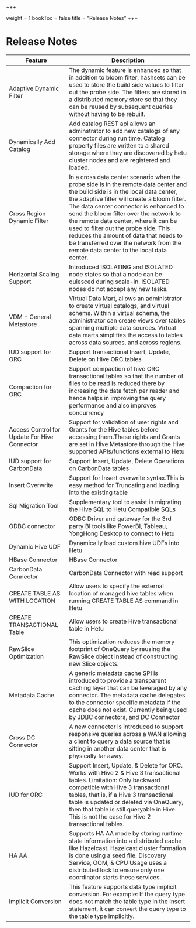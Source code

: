 +++

weight = 1
bookToc = false
title = "Release Notes"
+++

# Release Notes

| Feature                                      | Description                                                  |
| -------------------------------------------- | ------------------------------------------------------------ |
| Adaptive Dynamic Filter                      | The dynamic feature is enhanced so that in addition to bloom filter, hashsets can be used to store the build side values to filter out the probe side. The filters are stored in a distributed memory store so that they can be reused by subsequent queries without having to be rebuilt. |
| Dynamically Add Catalog                      | Add catalog REST api allows an adminstrator to add new catalogs of any connector during run time. Catalog property files are written to a shared storage where they are discovered by hetu cluster nodes and are registered and loaded. |
| Cross Region Dynamic Filter                  | In a cross data center scenario when the probe side is in the remote data center and the build side is in the local data center, the adaptive filter will create a bloom filter. The data center connector is enhanced to send the bloom filter over the network to the remote data center, where it can be used to filter out the probe side. This reduces the amount of data that needs to be transferred over the network from the remote data center to the local data center. |
| Horizontal Scaling Support                   | Introduced ISOLATING and ISOLATED node states so that a node can be quiesced during scale-in. ISOLATED nodes do not accept any new tasks. |
| VDM + General Metastore                      | Virtual Data Mart, allows an administrator to create virtual catalogs, and virtual schems. Within a virtual schema, the administrator can create views over tables spanning multiple data sources. Virtual data marts simplifies the access to tables across data sources, and across regions. |
| IUD support for ORC                          | Support transactional Insert, Update, Delete on Hive ORC tables |
| Compaction for ORC                           | Support compaction of hive ORC transactional tables so that the number of files to be read is reduced there by increasing the data fetch per reader and hence helps in improving the query performance and also improves concurrency |
| Access Control for Update For Hive Connector | Support for validation of user rights and Grants for the Hive tables before accessing them.These rights and Grants are set in Hive Metastore through the Hive supported APIs/functions external to Hetu |
| IUD support for CarbonData                   | Support Insert, Update, Delete Operations on CarbonData tables |
| Insert Overwrite                             | Support for Insert overwrite syntax.This is easy method for Truncating and loading into the existing table |
| Sql Migration Tool                           | Supplementary tool to assist in migrating the Hive SQL to Hetu Compatible SQLs |
| ODBC connector                               | ODBC Driver and gateway for the 3rd party BI tools like PowerBI, Tableau, YongHong Desktop  to connect to Hetu |
| Dynamic Hive UDF                             | Dynamically load custom hive UDFs into Hetu                  |
| HBase Connector                              | HBase Connector                                              |
| CarbonData Connector                         | CarbonData Connector with read support                       |
| CREATE TABLE AS WITH LOCATION                | Allow users to specify the external location of managed hive tables when running CREATE TABLE AS command in Hetu |
| CREATE TRANSACTIONAL Table                   | Allow users to create Hive transactional table in Hetu       |
| RawSlice Optimization                        | This optimization reduces the memory footprint of OneQuery by reusing the RawSlice object instead of constructing new Slice objects. |
| Metadata Cache                               | A generic metadata cache SPI is introduced to provide a transparent caching layer that can be leveraged by any connector. The metadata cache delegates to the connector specific metadata if the cache does not exist. Currently being used by JDBC connectors, and DC Connector |
| Cross DC Connector                           | A new connector is introduced to support responsive queries across a WAN allowing a client to query a data source that is sitting in another data center that is physically far away. |
| IUD for ORC                                  | Support Insert, Update, & Delete for ORC. Works with Hive 2 & Hive 3 transactional tables. Limitation: Only backward compatible with Hive 3 transactional tables, that is, if a Hive 3 transactional table is updated or deleted via OneQuery, then that table is still queryable in Hive. This is not the case for Hive 2 transactional tables. |
| HA AA                                        | Supports HA AA mode by storing runtime state information into a distributed cache like Hazelcast. Hazelcast cluster formation is done using a seed file. Discovery Service, OOM, & CPU Usage uses a distributed lock to ensure only one coordinator starts these services. |
| Implicit Conversion                          | This feature supports data type implicit conversion. For example: If the query type does not match the table type in the Insert statement, it can convert the query type to the table type implicitly. |